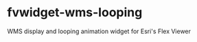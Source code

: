 fvwidget-wms-looping
====================

WMS display and looping animation widget for Esri's Flex Viewer
